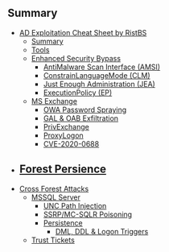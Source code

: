 ## Summary

- [AD Exploitation Cheat Sheet by RistBS](#active-directory-exploitation-cheat-sheet)
  - [Summary](#summary)
  - [Tools](#tools)
  - [Enhanced Security Bypass]()
    - [AntiMalware Scan Interface (AMSI)]()
    - [ConstrainLanguageMode (CLM)]()
    - [Just Enough Administration (JEA)]()
    - [ExecutionPolicy (EP)]()
  - [MS Exchange]()
    - [OWA Password Spraying]()
    - [GAL & OAB Exfiltration]()
    - [PrivExchange]()
    - [ProxyLogon]()
    - [CVE-2020-0688]()
- [Forest Persience]()
  - 
- [Cross Forest Attacks](#cross-forest-attacks)
  - [MSSQL Server]()
    - [UNC Path Injection]()
    - [SSRP/MC-SQLR Poisoning]()
    - [Persistence]()
      - [DML, DDL & Logon Triggers]()
   - [Trust Tickets](#trust-tickets)
	 

